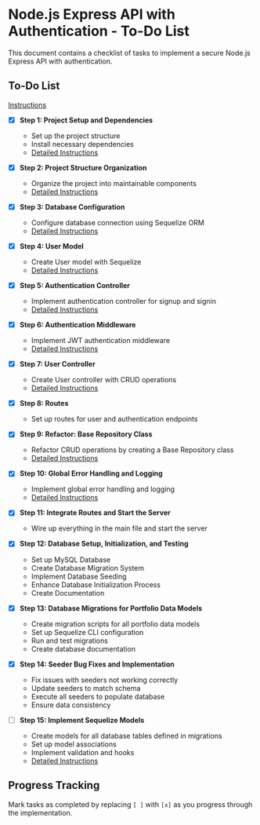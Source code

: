 # Node.js Express API with Authentication - To-Do List

This document contains a checklist of tasks to implement a secure Node.js Express API with authentication.

## To-Do List
[Instructions](/documents/setup-instructions/INSTRUCTIONS.md)

- [x] **Step 1: Project Setup and Dependencies**
  - Set up the project structure
  - Install necessary dependencies
  - [Detailed Instructions](/documents/setup-instructions/INSTRUCTIONS-SECTION-1.md)

- [x] **Step 2: Project Structure Organization**
  - Organize the project into maintainable components
  - [Detailed Instructions](/documents/setup-instructions/INSTRUCTIONS-SECTION-2.md)

- [x] **Step 3: Database Configuration**
  - Configure database connection using Sequelize ORM
  - [Detailed Instructions](/documents/setup-instructions/INSTRUCTIONS-SECTION-3.md)

- [x] **Step 4: User Model**
  - Create User model with Sequelize
  - [Detailed Instructions](/documents/setup-instructions/INSTRUCTIONS-SECTION-4.md)

- [x] **Step 5: Authentication Controller**
  - Implement authentication controller for signup and signin
  - [Detailed Instructions](/documents/setup-instructions/INSTRUCTIONS-SECTION-7.md)

- [x] **Step 6: Authentication Middleware**
  - Implement JWT authentication middleware
  - [Detailed Instructions](/documents/setup-instructions/INSTRUCTIONS-SECTION-6.md)

- [x] **Step 7: User Controller**
  - Create User controller with CRUD operations
  - [Detailed Instructions](/documents/setup-instructions/INSTRUCTIONS-SECTION-5.md)

- [x] **Step 8: Routes**
  - Set up routes for user and authentication endpoints

- [x] **Step 9: Refactor: Base Repository Class**
  - Refactor CRUD operations by creating a Base Repository class
  - [Detailed Instructions](/documents/setup-instructions/INSTRUCTIONS-SECTION-8.md)

- [x] **Step 10: Global Error Handling and Logging**
  - Implement global error handling and logging
  - [Detailed Instructions](/documents/setup-instructions/INSTRUCTIONS-SECTION-9.md)

- [x] **Step 11: Integrate Routes and Start the Server**
  - Wire up everything in the main file and start the server

- [x] **Step 12: Database Setup, Initialization, and Testing**
  - Set up MySQL Database
  - Create Database Migration System
  - Implement Database Seeding
  - Enhance Database Initialization Process
  - Create Documentation

- [x] **Step 13: Database Migrations for Portfolio Data Models**
  - Create migration scripts for all portfolio data models
  - Set up Sequelize CLI configuration
  - Run and test migrations
  - Create database documentation

- [x] **Step 14: Seeder Bug Fixes and Implementation**
  - Fix issues with seeders not working correctly
  - Update seeders to match schema
  - Execute all seeders to populate database
  - Ensure data consistency

- [ ] **Step 15: Implement Sequelize Models**
  - Create models for all database tables defined in migrations
  - Set up model associations
  - Implement validation and hooks
  - [Detailed Instructions](/documents/to-dos/TO-DO-SETUP-MODELS.md)

## Progress Tracking

Mark tasks as completed by replacing `[ ]` with `[x]` as you progress through the implementation.
